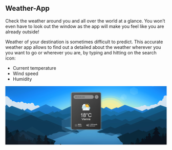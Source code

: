 ## Weather-App
Check the weather around you and all over the world at a glance.
 You won’t even have to look out the window as the app will make you feel like you are already outside!

Weather of your destination is sometimes difficult to predict. This accurate weather app allows to find out a detailed about the weather wherever you you want to go or wherever you are, by typing and hitting on the search icon:
- Current temperature
- Wind speed
- Humidity

![Homepage](/public/Snapshot/Snapshot.png)